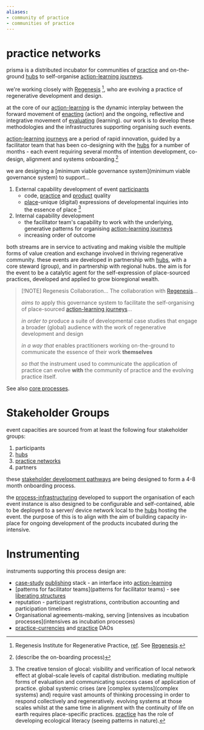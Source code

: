 ```yaml
---
aliases:
- community of practice 
- communities of practice
---
```


# practice networks
prisma is a distributed incubator for communities of [practice](/glossary/Practice.md) and on-the-ground [hubs](/collaborators/communities%20of%20place/hubs.md) to self-organise [action-learning journeys](/patterns/action-learning%20journeys.md).

we're working closely with [Regenesis](/collaborators/communities%20of%20practice/Regenesis.md) [^1], who are evolving a practice of regenerative development and design. 

at the core of our [action-learning](/patterns/action-learning.md) is the dynamic interplay between the forward movement of [enacting](/processes/enactment) (action) and the ongoing, reflective and integrative movement of [evaluating](/processes/evaluation) (learning). our work is to develop these methodologies and the infrastructures supporting organising such events. 

[action-learning journeys](/patterns/action-learning%20journeys.md) are a period of rapid innovation, guided by a facilitator team that has been co-designing with the [hubs](/collaborators/communities%20of%20place/hubs.md) for a number of months - each event requiring several months of intention development, co-design, alignment and systems onboarding.[^2] 

we are designing a [minimum viable governance system](minimum viable governance system) to support...

1. External capability development of event [participants](participants)
	- code, [practice](/glossary/Practice.md) and [product](product) quality
	- [place](/glossary/Place.md)-unique (digital) expressions of developmental inquiries into the essence of place [^3]
2. Internal capability development
	- the facilitator team's capability to work with the underlying, generative patterns for organising [action-learning journeys](/patterns/action-learning%20journeys.md) 
	- increasing order of outcome

both streams are in service to activating and making visible the multiple forms of value creation and exchange involved in thriving regenerative community. these events are developed in partnership with [hubs](/collaborators/communities%20of%20place/hubs.md), with a core steward (group), and in partnership with regional hubs. the aim is for the event to be a catalytic agent for the self-expression of place-sourced practices, developed and applied to grow bioregional wealth. 


> [!NOTE] Regenesis Collaboration... 
> The collaboration with [Regenesis](/collaborators/communities%20of%20practice/Regenesis.md)... 
> 
> *aims to* apply this governance system to facilitate the self-organising of place-sourced [action-learning journeys](/patterns/action-learning%20journeys.md)…
> 
> *in order to* produce a suite of developmental case studies that engage a broader (global) audience with the work of regenerative development and design
> 
> *in a way that* enables practitioners working on-the-ground to communicate the essence of their work **themselves** 
> 
> *so that* the instrument used to communicate the application of practice can evolve **with** the community of practice and the evolving practice itself. 



See also [core processes](/processes).

# Stakeholder Groups
event capacities are sourced from at least the following four stakeholder groups:

1. participants
2. [hubs](/collaborators/communities%20of%20place/hubs.md)
3. [practice networks](/collaborators/communities%20of%20practice/practice%20networks.md)
4. partners

these [stakeholder development pathways](https://register.prisma.events) are being designed to form a 4-8 month onboarding process. 

the [process-infrastructuring](/processes/process-infrastructuring) developed to support the organisation of each event instance is also designed to be configurable and self-contained, able to be deployed to a server/ device network local to the [hubs](/collaborators/communities%20of%20place/hubs.md) hosting the event. the purpose of this is to align with the aim of building capacity in-place for ongoing development of the products incubated during the intensive. 
# Instrumenting
instruments supporting this process design are:

- [case-study](/patterns/case-study.md) [publishing](/processes/process-infrastructuring/publishing.md) stack - an interface into [action-learning](/patterns/action-learning.md)
- [patterns for facilitator teams](patterns for facilitator teams) - see [liberating structures](https://www.liberatingstructures.com/)
- reputation - participant registrations, contribution accounting and participation timelines
- Organisational agreements-making, serving [intensives as incubation processes](intensives as incubation processes)
- [practice-currencies](/processes/process-infrastructuring/practice-currencies.md) and [practice](/glossary/Practice.md) DAOs

[^1]: Regenesis Institute for Regenerative Practice, [ref](https://regenerat.es/). See [Regenesis](/collaborators/communities%20of%20practice/Regenesis.md).
[^2]: (describe the on-boarding process)
[^3]: The creative tension of glocal: visibility and verification of local network effect at global-scale levels of capital distribution. mediating multiple forms of evaluation and communicating success cases of application of practice. global systemic crises (are [complex systems](complex systems) and) require vast amounts of thinking processing in order to respond collectively and regeneratively. evolving systems at those scales whilst at the same time in alignment with the continuity of life on earth requires place-specific practices. [practice](/glossary/Practice.md) has the role of developing ecological literacy (seeing patterns in nature).